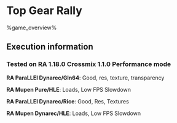 # Top Gear Rally 

%game_overview%

## Execution information

### Tested on RA 1.18.0 Crossmix 1.1.0 Performance mode

**RA ParaLLEl Dynarec/Gln64**: Good, res, texture, transparency

**RA Mupen Pure/HLE**: Loads, Low FPS Slowdown

**RA ParaLLEl Dynarec/Rice**: Good, Res, Textures

**RA Mupen Dynarec/HLE**: Loads, Low FPS Slowdown